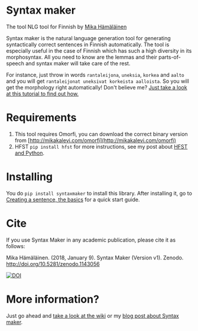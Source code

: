 Syntax maker
=======
The tool NLG tool for Finnish by [Mika Hämäläinen](https://mikakalevi.com)

Syntax maker is the natural language generation tool for generating syntactically correct sentences in Finnish automatically. The tool is especially useful in the case of Finnish which has such a high diversity in its morphosyntax. All you need to know are the lemmas and their parts-of-speech and syntax maker will take care of the rest.

For instance, just throw in words `rantaleijona`, `uneksia`, `korkea` and `aalto` and you will get `rantaleijonat uneksivat korkeista aalloista`. So you will get the morphology right automatically! Don't believe me? [Just take a look at this tutorial to find out how.](https://github.com/mikahama/syntaxmaker/wiki/Creating-a-sentence,-the-basics)


# Requirements
1. This tool requires Omorfi, you can download the correct binary version from [http://mikakalevi.com/omorfi](http://mikakalevi.com/omorfi)
2. HFST `pip install hfst` for more instructions, see my post about [HFST and Python](https://mikalikes.men/using-hfst-on-python/).

# Installing
You do `pip install syntaxmaker` to install this library.
After installing it, go to [Creating a sentence, the basics](https://github.com/DiscoveryGroup/syntaxmaker/wiki/Creating-a-sentence,-the-basics) for a quick start guide.

# Cite

If you use Syntax Maker in any academic publication, please cite it as follows:

Mika Hämäläinen. (2018, January 9). Syntax Maker (Version v1). Zenodo. http://doi.org/10.5281/zenodo.1143056

[![DOI](https://zenodo.org/badge/DOI/10.5281/zenodo.1143056.svg)](https://doi.org/10.5281/zenodo.1143056)

# More information?

Just go ahead and [take a look at the wiki](https://github.com/mikahama/syntaxmaker/wiki) or my [blog post about Syntax maker](https://mikalikes.men/create-finnish-sentences-computationally-in-python-nlg/).
